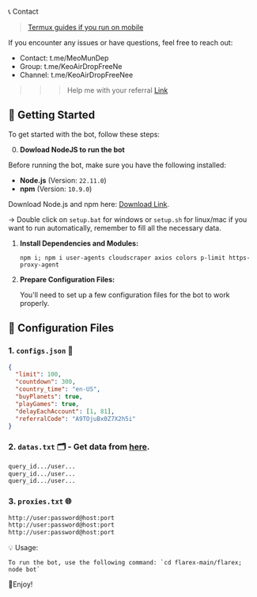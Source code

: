 📞 Contact

> [Termux guides if you run on mobile](https://github.com/MeoMunDep/Guides-for-using-my-script-on-termux.)


If you encounter any issues or have questions, feel free to reach out:

- Contact: t.me/MeoMunDep
- Group: t.me/KeoAirDropFreeNe
- Channel: t.me/KeoAirDropFreeNee

> > > Help me with your referral [Link](https://t.me/flarexgamebot?start=6678285d7679f0d883211b40)

## 🚀 Getting Started

To get started with the bot, follow these steps:

0. **Dowload NodeJS to run the bot**

Before running the bot, make sure you have the following installed:

- **Node.js** (Version: `22.11.0`)
- **npm** (Version: `10.9.0`)

Download Node.js and npm here: [Download Link](https://t.me/KeoAirDropFreeNe/257/1462).

-> Double click on `setup.bat` for windows or `setup.sh` for linux/mac if you want to run automatically, remember to fill all the necessary data.


1. **Install Dependencies and Modules:**

   ```
   npm i; npm i user-agents cloudscraper axios colors p-limit https-proxy-agent
   ```

2. **Prepare Configuration Files:**

   You'll need to set up a few configuration files for the bot to work properly.

## 📁 Configuration Files

### 1. `configs.json` 📜

```json
{
  "limit": 100,
  "countdown": 300,
  "country_time": "en-US",
  "buyPlanets": true,
  "playGames": true,
  "delayEachAccount": [1, 81],
  "referralCode": "A9TOjuBx0Z7X2h5i"
}
```

### 2. `datas.txt` 🗂️ - Get data from [here](https://t.me/KeoAirDropFreeNe/257/6879).

```txt
query_id.../user...
query_id.../user...
query_id.../user...
```


### 3. `proxies.txt` 🌐

```txt
http://user:password@host:port
http://user:password@host:port
http://user:password@host:port
```

💡 Usage:

    To run the bot, use the following command: `cd flarex-main/flarex; node bot`

🎇Enjoy!

